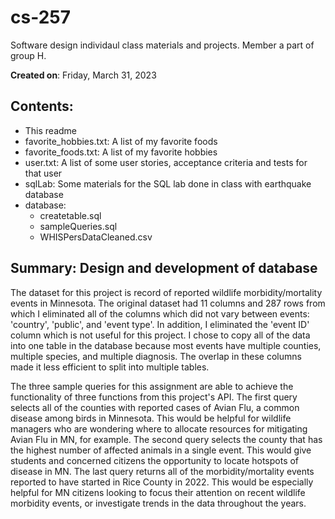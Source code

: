 # cs-257
Software design individaul class materials and projects. Member a part of group H.

**Created on**: Friday, March 31, 2023

## Contents:
- This readme 
- favorite_hobbies.txt: A list of my favorite foods
- favorite_foods.txt: A list of my favorite hobbies
- user.txt: A list of some user stories, acceptance criteria and tests for that user
- sqlLab: Some materials for the SQL lab done in class with earthquake database
- database:
    - createtable.sql
    - sampleQueries.sql
    - WHISPersDataCleaned.csv

## Summary: Design and development of database 
The dataset for this project is record of reported wildlife morbidity/mortality events in Minnesota. The original dataset had 11 columns and 287 rows from which I eliminated all of the columns which did not vary between events: 'country', 'public', and 'event type'. In addition, I eliminated the 'event ID' column which is not useful for this project. I chose to copy all of the data into one table in the database because most events have multiple counties, multiple species, and multiple diagnosis. The overlap in these columns made it less efficient to split into multiple tables. 

The three sample queries for this assignment are able to achieve the functionality of three functions from this project's API. The first query selects all of the counties with reported cases of Avian Flu, a common disease among birds in Minnesota. This would be helpful for wildlife managers who are wondering where to allocate resources for mitigating Avian Flu in MN, for example. The second query selects the county that has the highest number of affected animals in a single event. This would give students and concerned citizens the opportunity to locate hotspots of disease in MN. The last query returns all of the morbidity/mortality events reported to have started in Rice County in 2022. This would be especially helpful for MN citizens looking to focus their attention on recent wildlife morbidity events, or investigate trends in the data throughout the years.

